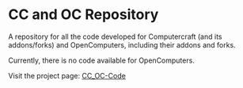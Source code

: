 # CC and OC Repository
A repository for all the code developed for Computercraft (and its addons/forks) and OpenComputers, including their addons and forks.

Currently, there is no code available for OpenComputers.

Visit the project page: [CC_OC-Code](https://manaphoenix.github.io/CC_OC-Code/)